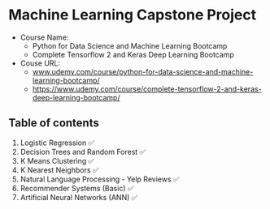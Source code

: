 # Machine Learning Capstone Project
- Course Name: 
  - Python for Data Science and Machine Learning Bootcamp
  - Complete Tensorflow 2 and Keras Deep Learning Bootcamp
- Couse URL: 
  - www.udemy.com/course/python-for-data-science-and-machine-learning-bootcamp/
  - https://www.udemy.com/course/complete-tensorflow-2-and-keras-deep-learning-bootcamp/

## Table of contents
1. Logistic Regression  :white_check_mark:
2. Decision Trees and Random Forest  :white_check_mark:
3. K Means Clustering  :white_check_mark:
4. K Nearest Neighbors  :white_check_mark:
5. Natural Language Processing - Yelp Reviews :white_check_mark:
6. Recommender Systems (Basic) :white_check_mark:
7. Artificial Neural Networks (ANN) :white_check_mark:
